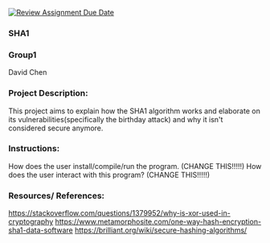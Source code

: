 [![Review Assignment Due Date](https://classroom.github.com/assets/deadline-readme-button-22041afd0340ce965d47ae6ef1cefeee28c7c493a6346c4f15d667ab976d596c.svg)](https://classroom.github.com/a/am3xLbu5)
### SHA1
 
### Group1

David Chen
       
### Project Description:

This project aims to explain how the SHA1 algorithm works and elaborate on its vulnerabilities(specifically the birthday attack) and why it isn't considered secure anymore.
  
### Instructions:

How does the user install/compile/run the program. (CHANGE THIS!!!!!)
How does the user interact with this program? (CHANGE THIS!!!!!)

### Resources/ References:
https://stackoverflow.com/questions/1379952/why-is-xor-used-in-cryptography
https://www.metamorphosite.com/one-way-hash-encryption-sha1-data-software
https://brilliant.org/wiki/secure-hashing-algorithms/
